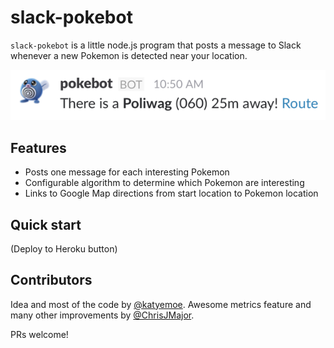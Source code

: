 # slack-pokebot

`slack-pokebot` is a little node.js program that posts a message to Slack whenever a new Pokemon is detected near your location.

![There is a Poliwag](image.png)

## Features

- Posts one message for each interesting Pokemon
- Configurable algorithm to determine which Pokemon are interesting
- Links to Google Map directions from start location to Pokemon location

## Quick start

(Deploy to Heroku button)

## Contributors

Idea and most of the code by [@katyemoe](https://twitter.com/katyemoe). Awesome metrics feature and many other improvements by [@ChrisJMajor](https://twitter.com/ChrisJMajor).

PRs welcome!

